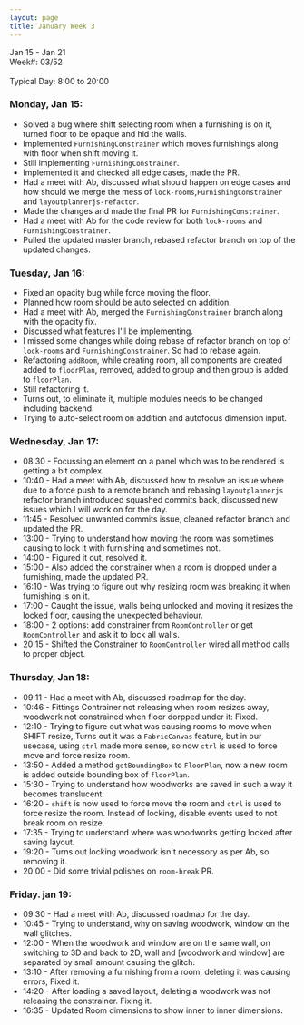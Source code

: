 ```yaml
---
layout: page
title: January Week 3
---
```


Jan 15 - Jan 21<br>
Week#: 03/52<br><br>
Typical Day: 8:00 to 20:00

### Monday, Jan 15:

- Solved a bug where shift selecting room when a furnishing is on it, turned floor to be opaque and hid the walls.
- Implemented `FurnishingConstrainer` which moves furnishings along with floor when shift moving it.
- Still implementing `FurnishingConstrainer`.
- Implemented it and checked all edge cases, made the PR.
- Had a meet with Ab, discussed what should happen on edge cases and how should we merge the mess of `lock-rooms`,`FurnishingConstrainer` and `layoutplannerjs-refactor`.
- Made the changes and made the final PR for `FurnishingConstrainer`.
- Had a meet with Ab for the code review for both `lock-rooms` and `FurnishingConstrainer`.
- Pulled the updated master branch, rebased refactor branch on top of the updated changes.

### Tuesday, Jan 16:

- Fixed an opacity bug while force moving the floor.
- Planned how room should be auto selected on addition.
- Had a meet with Ab, merged the `FurnishingConstrainer` branch along with the opacity fix.
- Discussed what features I'll be implementing.
- I missed some changes while doing rebase of refactor branch on top of `lock-rooms` and `FurnishingConstrainer`. So had to rebase again.
- Refactoring `addRoom`, while creating room, all components are created added to `floorPlan`, removed, added to group and then group is added to `floorPlan`.
- Still refactoring it.
- Turns out, to eliminate it, multiple modules needs to be changed including backend.
- Trying to auto-select room on addition and autofocus dimension input.

### Wednesday, Jan 17:

- 08:30 - Focussing an element on a panel which was to be rendered is getting a bit complex.
- 10:40 - Had a meet with Ab, discussed how to resolve an issue where due to a force push to a remote branch and rebasing `layoutplannerjs` refactor branch introduced squashed commits back, discussed new issues which I will work on for the day.
- 11:45 - Resolved unwanted commits issue, cleaned refactor branch and updated the PR.
- 13:00 - Trying to understand how moving the room was sometimes causing to lock it with furnishing and sometimes not.
- 14:00 - Figured it out, resolved it.
- 15:00 - Also added the constrainer when a room is dropped under a furnishing, made the updated PR.
- 16:10 - Was trying to figure out why resizing room was breaking it when furnishing is on it.
- 17:00 - Caught the issue, walls being unlocked and moving it resizes the locked floor, causing the unexpected behaviour.
- 18:00 - 2 options: add constrainer from `RoomController` or get `RoomController` and ask it to lock all walls.
- 20:15 - Shifted the Constrainer to `RoomController` wired all method calls to proper object.

### Thursday, Jan 18:

- 09:11 - Had a meet with Ab, discussed roadmap for the day.
- 10:46 - Fittings Contrainer not releasing when room resizes away, woodwork not constrained when floor dorpped under it: Fixed.
- 12:10 - Trying to figure out what was causing rooms to move when SHIFT resize, Turns out it was a `FabricCanvas` feature, but in our usecase, using `ctrl` made more sense, so now `ctrl` is used to force move and force resize room.
- 13:50 - Added a method `getBoundingBox` to `FloorPlan`, now a new room is added outside bounding box of `floorPlan`.
- 15:30 - Trying to understand how woodworks are saved in such a way it becomes translucent.
- 16:20 - `shift` is now used to force move the room and `ctrl` is used to force resize the room. Instead of locking, disable events used to not break room on resize.
- 17:35 - Trying to understand where was woodworks getting locked after saving layout.
- 19:20 - Turns out locking woodwork isn't necessory as per Ab, so removing it.
- 20:00 - Did some trivial polishes on `room-break` PR.

### Friday. jan 19:

- 09:30 - Had a meet with Ab, discussed roadmap for the day.
- 10:45 - Trying to understand, why on saving woodwork, window on the wall glitches.
- 12:00 - When the woodwork and window are on the same wall, on switching to 3D and back to 2D, wall and [woodwork and window] are separated by small amount causing the glitch.
- 13:10 - After removing a furnishing from a room, deleting it was causing errors, Fixed it.
- 14:20 - After loading a saved layout, deleting a woodwork was not releasing the constrainer. Fixing it.
- 16:35 - Updated Room dimensions to show inner to inner dimensions.